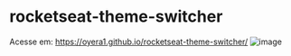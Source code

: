 # rocketseat-theme-switcher
Acesse em: https://oyera1.github.io/rocketseat-theme-switcher/
![image](https://user-images.githubusercontent.com/105189272/179648678-da70b549-c7d6-40b4-bc5c-8fa4166387ac.png)
